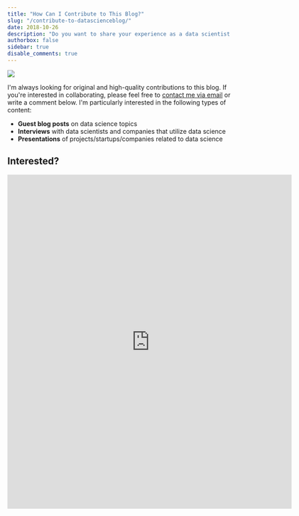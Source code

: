 ```yaml
---
title: "How Can I Contribute to This Blog?"
slug: "/contribute-to-datascienceblog/"
date: 2018-10-26
description: "Do you want to share your experience as a data scientist or talk about a project that you are excited about? Start contributing now!"
authorbox: false
sidebar: true
disable_comments: true
---
```

<img src="/img/agreement-business-businessman-872957.jpg"/>

I'm always looking for original and high-quality contributions to this blog. If you're interested in collaborating, please feel free to <a href="mailto:matthias-doering@gmx.de">contact me via email</a> or write a comment below. I'm particularly interested in the following types of content:

* **Guest blog posts** on data science topics
* **Interviews** with data scientists and companies that utilize data science
* **Presentations** of projects/startups/companies related to data science

## Interested? 

<iframe src="https://docs.google.com/forms/d/e/1FAIpQLSfIvUFE7Yz3Qlu6DPCtYq9Xi6_oJtU-e4aih243818Fi-5x5w/viewform?embedded=true" width="640" height="751" frameborder="0" marginheight="0" marginwidth="0">Loading...</iframe>

